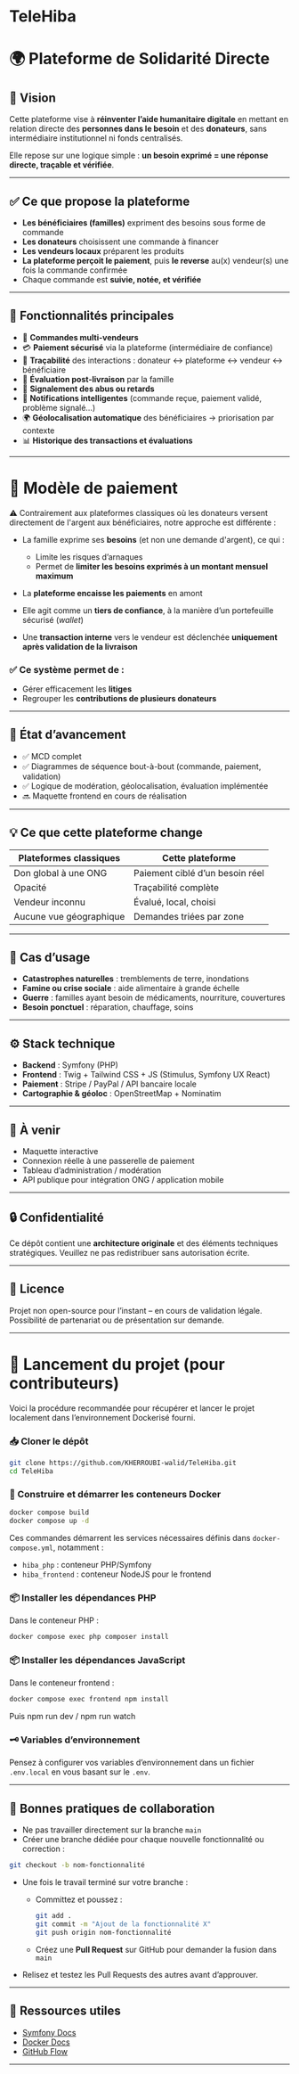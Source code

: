 # TeleHiba

# 🌍 Plateforme de Solidarité Directe

## 🧭 Vision

Cette plateforme vise à **réinventer l’aide humanitaire digitale** en mettant en relation directe des **personnes dans le besoin** et des **donateurs**, sans intermédiaire institutionnel ni fonds centralisés.

Elle repose sur une logique simple : **un besoin exprimé = une réponse directe, traçable et vérifiée**.

---

## ✅ Ce que propose la plateforme

* **Les bénéficiaires (familles)** expriment des besoins sous forme de commande
* **Les donateurs** choisissent une commande à financer
* **Les vendeurs locaux** préparent les produits
* **La plateforme perçoit le paiement**, puis **le reverse** au(x) vendeur(s) une fois la commande confirmée
* Chaque commande est **suivie, notée, et vérifiée**

---

## 🧩 Fonctionnalités principales

* 🎁 **Commandes multi-vendeurs**
* 💳 **Paiement sécurisé** via la plateforme (intermédiaire de confiance)
* 👥 **Traçabilité** des interactions : donateur ↔ plateforme ↔ vendeur ↔ bénéficiaire
* 🧾 **Évaluation post-livraison** par la famille
* 🚩 **Signalement des abus ou retards**
* 🔔 **Notifications intelligentes** (commande reçue, paiement validé, problème signalé…)
* 🌍 **Géolocalisation automatique** des bénéficiaires → priorisation par contexte
* 📊 **Historique des transactions et évaluations**

---

# 🔐 Modèle de paiement

⚠️ Contrairement aux plateformes classiques où les donateurs versent directement de l'argent aux bénéficiaires, notre approche est différente :

* La famille exprime ses **besoins** (et non une demande d'argent), ce qui :

  * Limite les risques d’arnaques
  * Permet de **limiter les besoins exprimés à un montant mensuel maximum**
* La **plateforme encaisse les paiements** en amont
* Elle agit comme un **tiers de confiance**, à la manière d’un portefeuille sécurisé (*wallet*)
* Une **transaction interne** vers le vendeur est déclenchée **uniquement après validation de la livraison**

### ✅ Ce système permet de :

* Gérer efficacement les **litiges**
* Regrouper les **contributions de plusieurs donateurs**

---

## 🧱 État d’avancement

* ✅ MCD complet
* ✅ Diagrammes de séquence bout-à-bout (commande, paiement, validation)
* ✅ Logique de modération, géolocalisation, évaluation implémentée
* 🔜 Maquette frontend en cours de réalisation

---

## 💡 Ce que cette plateforme change

| Plateformes classiques  | Cette plateforme                |
| ----------------------- | ------------------------------- |
| Don global à une ONG    | Paiement ciblé d’un besoin réel |
| Opacité                 | Traçabilité complète            |
| Vendeur inconnu         | Évalué, local, choisi           |
| Aucune vue géographique | Demandes triées par zone        |

---

## 📌 Cas d’usage

* **Catastrophes naturelles** : tremblements de terre, inondations
* **Famine ou crise sociale** : aide alimentaire à grande échelle
* **Guerre** : familles ayant besoin de médicaments, nourriture, couvertures
* **Besoin ponctuel** : réparation, chauffage, soins

---

## ⚙️ Stack technique

* **Backend** : Symfony (PHP)
* **Frontend** : Twig + Tailwind CSS + JS (Stimulus, Symfony UX React)
* **Paiement** : Stripe / PayPal / API bancaire locale
* **Cartographie & géoloc** : OpenStreetMap + Nominatim

---

## 📁 À venir

* Maquette interactive
* Connexion réelle à une passerelle de paiement
* Tableau d’administration / modération
* API publique pour intégration ONG / application mobile

---

## 🔒 Confidentialité

Ce dépôt contient une **architecture originale** et des éléments techniques stratégiques.
Veuillez ne pas redistribuer sans autorisation écrite.

---

## 📝 Licence

Projet non open-source pour l’instant – en cours de validation légale.
Possibilité de partenariat ou de présentation sur demande.

---

# 🚀 Lancement du projet (pour contributeurs)

Voici la procédure recommandée pour récupérer et lancer le projet localement dans l’environnement Dockerisé fourni.

### 📥 Cloner le dépôt

```bash
git clone https://github.com/KHERROUBI-walid/TeleHiba.git
cd TeleHiba
```

### 🐳 Construire et démarrer les conteneurs Docker

```bash
docker compose build
docker compose up -d
```

Ces commandes démarrent les services nécessaires définis dans `docker-compose.yml`, notamment :

* `hiba_php` : conteneur PHP/Symfony
* `hiba_frontend` : conteneur NodeJS pour le frontend

### 📦 Installer les dépendances PHP

Dans le conteneur PHP :

```bash
docker compose exec php composer install
```

### 📦 Installer les dépendances JavaScript

Dans le conteneur frontend :

```bash
docker compose exec frontend npm install
```

Puis npm run dev / npm run watch

### 🗝️ Variables d’environnement

Pensez à configurer vos variables d’environnement dans un fichier `.env.local` en vous basant sur le `.env`.

---

## 🔄 Bonnes pratiques de collaboration

* Ne pas travailler directement sur la branche `main`
* Créer une branche dédiée pour chaque nouvelle fonctionnalité ou correction :

```bash
git checkout -b nom-fonctionnalité
```

* Une fois le travail terminé sur votre branche :

  * Committez et poussez :

    ```bash
    git add .
    git commit -m "Ajout de la fonctionnalité X"
    git push origin nom-fonctionnalité
    ```
  * Créez une **Pull Request** sur GitHub pour demander la fusion dans `main`

* Relisez et testez les Pull Requests des autres avant d’approuver.

---

## 🔗 Ressources utiles

* [Symfony Docs](https://symfony.com/doc/current/index.html)
* [Docker Docs](https://docs.docker.com/)
* [GitHub Flow](https://docs.github.com/en/get-started/quickstart/github-flow)

---
